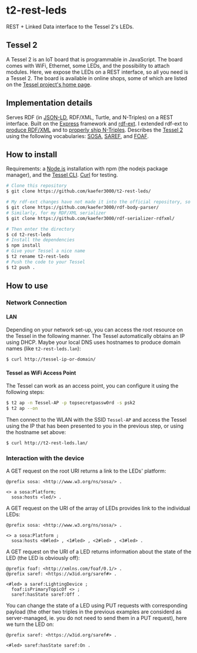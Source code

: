 # t2-rest-leds
REST + Linked Data interface to the Tessel 2's LEDs.

## Tessel 2
A Tessel 2 is an IoT board that is programmable in JavaScript.
The board comes with WiFi, Ethernet, some LEDs, and the possibility to attach modules.
Here, we expose the LEDs on a REST interface, so all you need is a Tessel 2.
The board is available in online shops, some of which are listed on the [Tessel project's home page](http://tessel.io/).

## Implementation details
Serves RDF (in [JSON-LD](http://json-ld.org/), RDF/XML, Turtle, and N-Triples) on a REST interface. Built on the [Express](http://expressjs.com/) framework and [rdf-ext](http://github.com/rdf-ext). I extended rdf-ext to [produce RDF/XML](https://github.com/kaefer3000/rdf-serializer-rdfxml/) and to [properly ship N-Triples](https://github.com/kaefer3000/rdf-body-parser/). Describes the [Tessel 2](http://tessel.io/) using the following vocabularies: [SOSA](http://w3c.github.io/sdw/ssn/), [SAREF](http://ontology.tno.nl/saref/), and [FOAF](http://xmlns.com/foaf/0.1/).

## How to install
Requirements: a [Node.js](https://nodejs.org/) installation with npm (the nodejs package manager), and the [Tessel CLI](https://tessel.github.io/t2-start/). [Curl](http://curl.haxx.se/) for testing.
```bash
# Clone this repository
$ git clone https://github.com/kaefer3000/t2-rest-leds/

# My rdf-ext changes have not made it into the official repository, so get my version of rdf-body-parser:
$ git clone https://github.com/kaefer3000/rdf-body-parser/
# Similarly, for my RDF/XML serializer
$ git clone https://github.com/kaefer3000/rdf-serializer-rdfxml/

# Then enter the directory
$ cd t2-rest-leds
# Install the dependencies
$ npm install
# Give your Tessel a nice name
$ t2 rename t2-rest-leds
# Push the code to your Tessel
$ t2 push .
```

## How to use
### Network Connection
#### LAN
Depending on your network set-up, you can access the root resource on the Tessel in the following manner.
The Tessel automatically obtains an IP using DHCP.
Maybe your local DNS uses hostnames to produce domain names (like `t2-rest-leds.lan`):
```bash
$ curl http://tessel-ip-or-domain/
```
#### Tessel as WiFi Access Point
The Tessel can work as an access point, you can configure it using the following steps:
```bash
$ t2 ap -n Tessel-AP -p topsecretpassw0rd -s psk2
$ t2 ap --on
```
Then connect to the WLAN with the SSID `Tessel-AP` and access the Tessel using the IP that has been presented to you in the previous step, or using the hostname set above:
```bash
$ curl http://t2-rest-leds.lan/
```
### Interaction with the device
A GET request on the root URI returns a link to the LEDs' platform:
```turtle
@prefix sosa: <http://www.w3.org/ns/sosa/> .

<> a sosa:Platform;
  sosa:hosts <led/> .
```

A GET request on the URI of the array of LEDs provides link to the individual LEDs:
```turtle
@prefix sosa: <http://www.w3.org/ns/sosa/> .

<> a sosa:Platform ; 
  sosa:hosts <0#led> , <1#led> , <2#led> , <3#led> .
```

A GET request on the URI of a LED returns information about the state of the LED (the LED is obviously off):
```turtle
@prefix foaf: <http://xmlns.com/foaf/0.1/> .
@prefix saref: <https://w3id.org/saref#> .

<#led> a saref:LightingDevice ; 
  foaf:isPrimaryTopicOf <> ;
  saref:hasState saref:Off .
```

You can change the state of a LED using PUT requests with corresponding payload (the other two triples in the previous examples are considerd as server-managed, ie. you do not need to send them in a PUT request), here we turn the LED on:
```turtle
@prefix saref: <https://w3id.org/saref#> .

<#led> saref:hasState saref:On .
```
